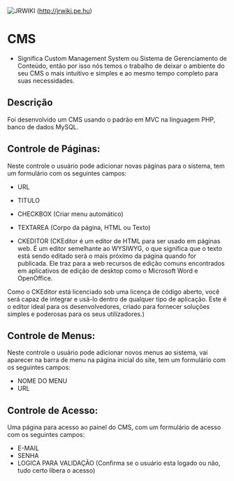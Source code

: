 ![JRWIKI](http://jrwiki.pe.hu/wp-content/uploads/2016/05/logo.png) (http://jrwiki.pe.hu)

# CMS 
- Significa Custom Management System ou Sistema de Gerenciamento de Conteúdo, então por isso nós temos o trabalho de deixar o ambiente do seu CMS o mais intuitivo e simples e ao mesmo tempo completo para suas necessidades.

Descrição
---------

Foi desenvolvido um CMS usando o padrão em MVC na linguagem PHP, banco de dados MySQL.

Controle de Páginas:
-------------------
Neste controle o usuário pode adicionar novas páginas para o sistema, tem um formulário com os seguintes campos:

- URL
- TITULO
- CHECKBOX (Criar menu automático)
- TEXTAREA (Corpo da página, HTML ou Texto)

- CKEDITOR (CKEditor é um editor de HTML para ser usado em páginas web. É um editor semelhante ao WYSIWYG, o que significa que o texto está sendo editado  será o mais próximo    da página quando for publicada. Ele traz para a web recursos de edição comuns encontrados em aplicativos de edição de desktop como o Microsoft Word e OpenOffice.

Como o CKEditor está licenciado sob uma licença de código aberto, você será capaz de integrar e usá-lo dentro de qualquer tipo de aplicação. Este é o editor ideal para os desenvolvedores, criado para fornecer soluções simples e poderosas para os seus utilizadores.)

Controle de Menus:
-------------------------
Neste controle o usuário pode adicionar novos menus ao sistema, vai aparecer na barra de menu na página inicial do site, tem um formulário com os seguintes campos:

- NOME DO MENU
- URL

Controle de Acesso:
--------------------
Uma página para acesso ao painel do CMS, com um formulário de acesso com os seguintes campos:

- E-MAIL
- SENHA
- LOGICA PARA VALIDAÇÃO (Confirma se o usuário esta logado ou não, tudo certo libera o acesso)
